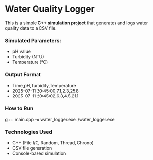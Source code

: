 #  Water Quality Logger

This is a simple **C++ simulation project** that generates and logs water quality data to a CSV file.

###  Simulated Parameters:
- pH value
- Turbidity (NTU)
- Temperature (°C)

###  Output Format
- Time,pH,Turbidity,Temperature
- 2025-07-11 20:45:00,7.1,2.3,25.8
- 2025-07-11 20:45:02,6.3,4.5,21.1

###  How to Run

g++ main.cpp -o water_logger.exe
./water_logger.exe

###  Technologies Used 
- C++ (File I/O, Random, Thread, Chrono)
- CSV file generation
- Console-based simulation